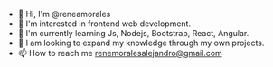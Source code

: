 - 👋 Hi, I'm @reneamorales
- 👀 I'm interested in frontend web development.
- 🌱 I'm currently learning Js, Nodejs, Bootstrap, React, Angular.
- 💞️ I am looking to expand my knowledge through my own projects. 
- 📫 How to reach me renemoralesalejandro@gmail.com

<!---
reneamorales/reneamorales is a ✨ special ✨ repository because its `README.md` (this file) appears on your GitHub profile.
You can click the Preview link to take a look at your changes.
--->
